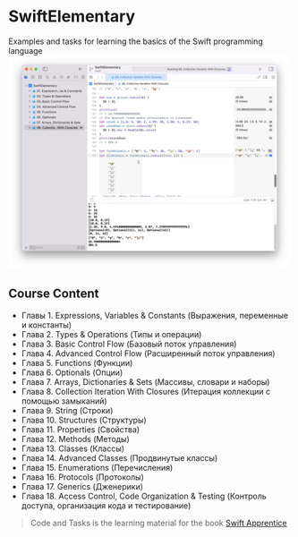 # SwiftElementary
Examples and tasks for learning the basics of the Swift programming language
![Image](/image1.png)

## Сourse Сontent
- Главы 1. Expressions, Variables & Constants (Выражения, переменные и константы)
- Глава 2. Types & Operations (Типы и операции)
- Глава 3. Basic Control Flow (Базовый поток управления)
- Глава 4. Advanced Control Flow (Расширенный поток управления)
- Глава 5. Functions (Функции)
- Глава 6. Optionals (Опции)
- Глава 7. Arrays, Dictionaries & Sets (Массивы, словари и наборы)
- Глава 8. Collection Iteration With Closures (Итерация коллекции с помощью замыканий)
- Глава 9. String (Строки)
- Глава 10. Structures (Структуры)
- Глава 11. Properties (Свойства)
- Глава 12. Methods (Методы)
- Глава 13. Classes (Классы)
- Глава 14. Advanced Classes (Продвинутые классы)
- Глава 15. Enumerations (Перечисления)
- Глава 16. Protocols (Протоколы)
- Глава 17. Generics (Дженерики)
- Глава 18. Access Control, Code Organization & Testing (Контроль доступа, организация кода и тестирование)

>Code and Tasks is the learning material for the book [Swift Apprentice](https://www.raywenderlich.com/books/swift-apprentice)
